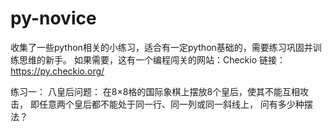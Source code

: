 # py-novice
收集了一些python相关的小练习，适合有一定python基础的，需要练习巩固并训练思维的新手。
如果需要，这有一个编程闯关的网站：Checkio 链接：https://py.checkio.org/


练习一：
八皇后问题：
在8×8格的国际象棋上摆放8个皇后，使其不能互相攻击，
即任意两个皇后都不能处于同一行、同一列或同一斜线上，
问有多少种摆法？


